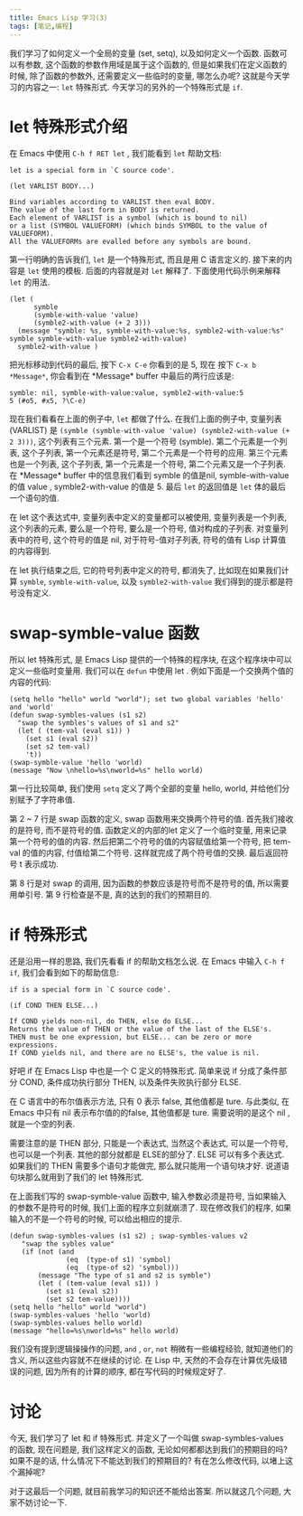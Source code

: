 ```yaml
---
title: Emacs Lisp 学习(3)
tags: [笔记,编程]
---
```


我们学习了如何定义一个全局的变量 (set, setq), 以及如何定义一个函数. 函数可以有参数, 这个函数的参数作用域是属于这个函数的, 但是如果我们在定义函数的时候, 除了函数的参数外, 还需要定义一些临时的变量, 哪怎么办呢? 这就是今天学习的内容之一: `let` 特殊形式. 今天学习的另外的一个特殊形式是 `if`.

# let 特殊形式介绍<a id="sec-1" name="sec-1"></a>

在 Emacs 中使用 `C-h f RET let` , 我们能看到 `let` 帮助文档:

    let is a special form in `C source code'.

    (let VARLIST BODY...)

    Bind variables according to VARLIST then eval BODY.
    The value of the last form in BODY is returned.
    Each element of VARLIST is a symbol (which is bound to nil)
    or a list (SYMBOL VALUEFORM) (which binds SYMBOL to the value of VALUEFORM).
    All the VALUEFORMs are evalled before any symbols are bound.

第一行明确的告诉我们, `let` 是一个特殊形式, 而且是用 C 语言定义的. 接下来的内容是 `let` 使用的模板. 后面的内容就是对 `let` 解释了. 下面使用代码示例来解释 `let` 的用法.

    (let (
          symble
          (symble-with-value 'value)
          (symble2-with-value (+ 2 3)))
      (message "symble: %s, symble-with-value:%s, symble2-with-value:%s" symble symble-with-value symble2-with-value)
      symble2-with-value )

把光标移动到代码的最后, 按下 `C-x C-e` 你看到的是 5, 现在 按下 `C-x b *Message*`, 你会看到在 \*Message\* buffer 中最后的两行应该是:

    symble: nil, symble-with-value:value, symble2-with-value:5
    5 (#o5, #x5, ?\C-e)

现在我们看看在上面的例子中, `let` 都做了什么. 在我们上面的例子中, 变量列表(VARLIST) 是 `(symble (symble-with-value 'value) (symble2-with-value (+ 2 3)))`, 这个列表有三个元素. 第一个是一个符号 (symble). 第二个元素是一个列表, 这个子列表, 第一个元素还是符号, 第二个元素是一个符号的应用. 第三个元素也是一个列表, 这个子列表, 第一个元素是一个符号, 第二个元素又是一个子列表. 在 \*Message\* buffer 中的信息我们看到 symble 的值是nil, symble-with-value的值 value , symble2-with-value 的值是 5. 最后 `let` 的返回值是 `let` 体的最后一个语句的值.

在 let 这个表达式中, 变量列表中定义的变量都可以被使用, 变量列表是一个列表, 这个列表的元素, 要么是一个符号, 要么是一个符号, 值对构成的子列表. 对变量列表中的符号, 这个符号的值是 nil, 对于符号-值对子列表, 符号的值有 Lisp 计算值的内容得到.

在 let 执行结束之后, 它的符号列表中定义的符号, 都消失了, 比如现在如果我们计算 `symble`, `symble-with-value`, 以及 `symble2-with-value` 我们得到的提示都是符号没有定义.

# swap-symble-value 函数<a id="sec-2" name="sec-2"></a>

所以 let 特殊形式, 是 Emacs Lisp 提供的一个特殊的程序块, 在这个程序块中可以定义一些临时变量用. 我们可以在 `defun` 中使用 let . 例如下面是一个交换两个值的内容的代码:

    (setq hello "hello" world "world"); set two global variables 'hello' and 'world'
    (defun swap-symbles-values (s1 s2)
      "swap the symbles's values of s1 and s2"
      (let ( (tem-val (eval s1)) )
        (set s1 (eval s2))
        (set s2 tem-val)
        't))
    (swap-symble-value 'hello 'world)
    (message "Now \nhello=%s\nworld=%s" hello world)

第一行比较简单, 我们使用 `setq` 定义了两个全部的变量 hello, world, 并给他们分别赋予了字符串值.

第 2 ~ 7 行是 swap 函数的定义, swap 函数用来交换两个符号的值. 首先我们接收的是符号, 而不是符号的值. 函数定义的内部的let 定义了一个临时变量, 用来记录第一个符号的值的内容. 然后把第二个符号的值的内容赋值给第一个符号, 把 tem-val 的值的内容, 付值给第二个符号. 这样就完成了两个符号值的交换. 最后返回符号 t 表示成功.

第 8 行是对 swap 的调用, 因为函数的参数应该是符号而不是符号的值, 所以需要用单引号. 第 9 行检查是不是, 真的达到的我们的预期目的.

# if 特殊形式<a id="sec-3" name="sec-3"></a>

还是沿用一样的思路, 我们先看看 if 的帮助文档怎么说. 在 Emacs 中输入 `C-h f if`, 我们会看到如下的帮助信息:

    if is a special form in `C source code'.

    (if COND THEN ELSE...)

    If COND yields non-nil, do THEN, else do ELSE...
    Returns the value of THEN or the value of the last of the ELSE's.
    THEN must be one expression, but ELSE... can be zero or more expressions.
    If COND yields nil, and there are no ELSE's, the value is nil.

好吧 if 在 Emacs Lisp 中也是一个 C 定义的特殊形式. 简单来说 if 分成了条件部分 COND, 条件成功执行部分 THEN, 以及条件失败执行部分 ELSE.

在 C 语言中的布尔值表示方法, 只有 0 表示 false, 其他值都是 ture. 与此类似, 在 Emacs 中只有 nil 表示布尔值的的false, 其他值都是 ture. 需要说明的是这个 nil , 就是一个空的列表.

需要注意的是 THEN 部分, 只能是一个表达式, 当然这个表达式, 可以是一个符号, 也可以是一个列表. 其他的部分就都是 ELSE的部分了. ELSE 可以有多个表达式. 如果我们的 THEN 需要多个语句才能做完, 那么就只能用一个语句块才好. 说道语句块那么就用到了我们的 let 特殊形式.

在上面我们写的 swap-symble-value 函数中, 输入参数必须是符号, 当如果输入的参数不是符号的时候, 我们上面的程序立刻就崩溃了. 现在修改我们的程序, 如果输入的不是一个符号的时候, 可以给出相应的提示.

    (defun swap-symbles-values (s1 s2) ; swap-symbles-values v2
       "swap the sybles value"
       (if (not (and
                  (eq  (type-of s1) 'symbol)
                  (eq  (type-of s2) 'symbol)))
           (message "The type of s1 and s2 is symble")
           (let ( (tem-value (eval s1)) )
             (set s1 (eval s2))
             (set s2 tem-value))))
    (setq hello "hello" world "world")
    (swap-symbles-values 'hello 'world)
    (swap-symbles-values hello world)
    (message "hello=%s\nworld=%s" hello world)

我们没有提到逻辑操操作的问题, `and` , `or`, `not` 稍微有一些编程经验, 就知道他们的含义, 所以这些内容就不在继续的讨论. 在 Lisp 中, 天然的不会存在计算优先级错误的问题, 因为所有的计算的顺序, 都在写代码的时候规定好了.

# 讨论<a id="sec-4" name="sec-4"></a>

今天, 我们学习了 let 和 if 特殊形式. 并定义了一个叫做 swap-symbles-values 的函数, 现在问题是, 我们这样定义的函数, 无论如何都都达到我们的预期目的吗? 如果不是的话, 什么情况下不能达到我们的预期目的? 有在怎么修改代码, 以堵上这个漏掉呢?

对于这最后一个问题, 就目前我学习的知识还不能给出答案. 所以就这几个问题, 大家不妨讨论一下.
